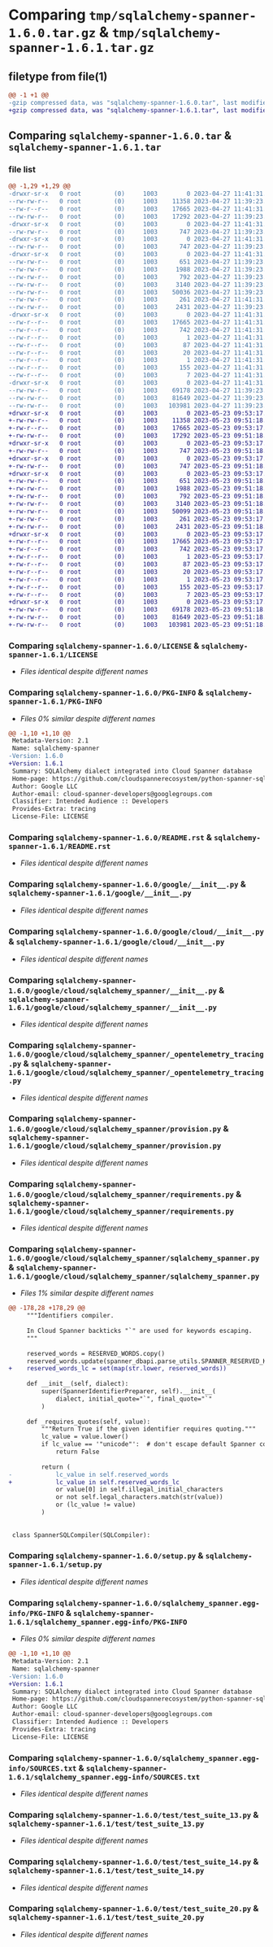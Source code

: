 # Comparing `tmp/sqlalchemy-spanner-1.6.0.tar.gz` & `tmp/sqlalchemy-spanner-1.6.1.tar.gz`

## filetype from file(1)

```diff
@@ -1 +1 @@
-gzip compressed data, was "sqlalchemy-spanner-1.6.0.tar", last modified: Thu Apr 27 11:41:31 2023, max compression
+gzip compressed data, was "sqlalchemy-spanner-1.6.1.tar", last modified: Tue May 23 09:53:17 2023, max compression
```

## Comparing `sqlalchemy-spanner-1.6.0.tar` & `sqlalchemy-spanner-1.6.1.tar`

### file list

```diff
@@ -1,29 +1,29 @@
-drwxr-sr-x   0 root         (0)     1003        0 2023-04-27 11:41:31.242700 sqlalchemy-spanner-1.6.0/
--rw-rw-r--   0 root         (0)     1003    11358 2023-04-27 11:39:23.000000 sqlalchemy-spanner-1.6.0/LICENSE
--rw-r--r--   0 root         (0)     1003    17665 2023-04-27 11:41:31.242700 sqlalchemy-spanner-1.6.0/PKG-INFO
--rw-rw-r--   0 root         (0)     1003    17292 2023-04-27 11:39:23.000000 sqlalchemy-spanner-1.6.0/README.rst
-drwxr-sr-x   0 root         (0)     1003        0 2023-04-27 11:41:31.238699 sqlalchemy-spanner-1.6.0/google/
--rw-rw-r--   0 root         (0)     1003      747 2023-04-27 11:39:23.000000 sqlalchemy-spanner-1.6.0/google/__init__.py
-drwxr-sr-x   0 root         (0)     1003        0 2023-04-27 11:41:31.238699 sqlalchemy-spanner-1.6.0/google/cloud/
--rw-rw-r--   0 root         (0)     1003      747 2023-04-27 11:39:23.000000 sqlalchemy-spanner-1.6.0/google/cloud/__init__.py
-drwxr-sr-x   0 root         (0)     1003        0 2023-04-27 11:41:31.238699 sqlalchemy-spanner-1.6.0/google/cloud/sqlalchemy_spanner/
--rw-rw-r--   0 root         (0)     1003      651 2023-04-27 11:39:23.000000 sqlalchemy-spanner-1.6.0/google/cloud/sqlalchemy_spanner/__init__.py
--rw-rw-r--   0 root         (0)     1003     1988 2023-04-27 11:39:23.000000 sqlalchemy-spanner-1.6.0/google/cloud/sqlalchemy_spanner/_opentelemetry_tracing.py
--rw-rw-r--   0 root         (0)     1003      792 2023-04-27 11:39:23.000000 sqlalchemy-spanner-1.6.0/google/cloud/sqlalchemy_spanner/provision.py
--rw-rw-r--   0 root         (0)     1003     3140 2023-04-27 11:39:23.000000 sqlalchemy-spanner-1.6.0/google/cloud/sqlalchemy_spanner/requirements.py
--rw-rw-r--   0 root         (0)     1003    50036 2023-04-27 11:39:23.000000 sqlalchemy-spanner-1.6.0/google/cloud/sqlalchemy_spanner/sqlalchemy_spanner.py
--rw-rw-r--   0 root         (0)     1003      261 2023-04-27 11:41:31.242700 sqlalchemy-spanner-1.6.0/setup.cfg
--rw-rw-r--   0 root         (0)     1003     2431 2023-04-27 11:39:23.000000 sqlalchemy-spanner-1.6.0/setup.py
-drwxr-sr-x   0 root         (0)     1003        0 2023-04-27 11:41:31.242700 sqlalchemy-spanner-1.6.0/sqlalchemy_spanner.egg-info/
--rw-r--r--   0 root         (0)     1003    17665 2023-04-27 11:41:31.000000 sqlalchemy-spanner-1.6.0/sqlalchemy_spanner.egg-info/PKG-INFO
--rw-r--r--   0 root         (0)     1003      742 2023-04-27 11:41:31.000000 sqlalchemy-spanner-1.6.0/sqlalchemy_spanner.egg-info/SOURCES.txt
--rw-r--r--   0 root         (0)     1003        1 2023-04-27 11:41:31.000000 sqlalchemy-spanner-1.6.0/sqlalchemy_spanner.egg-info/dependency_links.txt
--rw-r--r--   0 root         (0)     1003       87 2023-04-27 11:41:31.000000 sqlalchemy-spanner-1.6.0/sqlalchemy_spanner.egg-info/entry_points.txt
--rw-r--r--   0 root         (0)     1003       20 2023-04-27 11:41:31.000000 sqlalchemy-spanner-1.6.0/sqlalchemy_spanner.egg-info/namespace_packages.txt
--rw-r--r--   0 root         (0)     1003        1 2023-04-27 11:41:31.000000 sqlalchemy-spanner-1.6.0/sqlalchemy_spanner.egg-info/not-zip-safe
--rw-r--r--   0 root         (0)     1003      155 2023-04-27 11:41:31.000000 sqlalchemy-spanner-1.6.0/sqlalchemy_spanner.egg-info/requires.txt
--rw-r--r--   0 root         (0)     1003        7 2023-04-27 11:41:31.000000 sqlalchemy-spanner-1.6.0/sqlalchemy_spanner.egg-info/top_level.txt
-drwxr-sr-x   0 root         (0)     1003        0 2023-04-27 11:41:31.242700 sqlalchemy-spanner-1.6.0/test/
--rw-rw-r--   0 root         (0)     1003    69178 2023-04-27 11:39:23.000000 sqlalchemy-spanner-1.6.0/test/test_suite_13.py
--rw-rw-r--   0 root         (0)     1003    81649 2023-04-27 11:39:23.000000 sqlalchemy-spanner-1.6.0/test/test_suite_14.py
--rw-rw-r--   0 root         (0)     1003   103981 2023-04-27 11:39:23.000000 sqlalchemy-spanner-1.6.0/test/test_suite_20.py
+drwxr-sr-x   0 root         (0)     1003        0 2023-05-23 09:53:17.154111 sqlalchemy-spanner-1.6.1/
+-rw-rw-r--   0 root         (0)     1003    11358 2023-05-23 09:51:18.000000 sqlalchemy-spanner-1.6.1/LICENSE
+-rw-r--r--   0 root         (0)     1003    17665 2023-05-23 09:53:17.154111 sqlalchemy-spanner-1.6.1/PKG-INFO
+-rw-rw-r--   0 root         (0)     1003    17292 2023-05-23 09:51:18.000000 sqlalchemy-spanner-1.6.1/README.rst
+drwxr-sr-x   0 root         (0)     1003        0 2023-05-23 09:53:17.150111 sqlalchemy-spanner-1.6.1/google/
+-rw-rw-r--   0 root         (0)     1003      747 2023-05-23 09:51:18.000000 sqlalchemy-spanner-1.6.1/google/__init__.py
+drwxr-sr-x   0 root         (0)     1003        0 2023-05-23 09:53:17.150111 sqlalchemy-spanner-1.6.1/google/cloud/
+-rw-rw-r--   0 root         (0)     1003      747 2023-05-23 09:51:18.000000 sqlalchemy-spanner-1.6.1/google/cloud/__init__.py
+drwxr-sr-x   0 root         (0)     1003        0 2023-05-23 09:53:17.150111 sqlalchemy-spanner-1.6.1/google/cloud/sqlalchemy_spanner/
+-rw-rw-r--   0 root         (0)     1003      651 2023-05-23 09:51:18.000000 sqlalchemy-spanner-1.6.1/google/cloud/sqlalchemy_spanner/__init__.py
+-rw-rw-r--   0 root         (0)     1003     1988 2023-05-23 09:51:18.000000 sqlalchemy-spanner-1.6.1/google/cloud/sqlalchemy_spanner/_opentelemetry_tracing.py
+-rw-rw-r--   0 root         (0)     1003      792 2023-05-23 09:51:18.000000 sqlalchemy-spanner-1.6.1/google/cloud/sqlalchemy_spanner/provision.py
+-rw-rw-r--   0 root         (0)     1003     3140 2023-05-23 09:51:18.000000 sqlalchemy-spanner-1.6.1/google/cloud/sqlalchemy_spanner/requirements.py
+-rw-rw-r--   0 root         (0)     1003    50099 2023-05-23 09:51:18.000000 sqlalchemy-spanner-1.6.1/google/cloud/sqlalchemy_spanner/sqlalchemy_spanner.py
+-rw-rw-r--   0 root         (0)     1003      261 2023-05-23 09:53:17.154111 sqlalchemy-spanner-1.6.1/setup.cfg
+-rw-rw-r--   0 root         (0)     1003     2431 2023-05-23 09:51:18.000000 sqlalchemy-spanner-1.6.1/setup.py
+drwxr-sr-x   0 root         (0)     1003        0 2023-05-23 09:53:17.154111 sqlalchemy-spanner-1.6.1/sqlalchemy_spanner.egg-info/
+-rw-r--r--   0 root         (0)     1003    17665 2023-05-23 09:53:17.000000 sqlalchemy-spanner-1.6.1/sqlalchemy_spanner.egg-info/PKG-INFO
+-rw-r--r--   0 root         (0)     1003      742 2023-05-23 09:53:17.000000 sqlalchemy-spanner-1.6.1/sqlalchemy_spanner.egg-info/SOURCES.txt
+-rw-r--r--   0 root         (0)     1003        1 2023-05-23 09:53:17.000000 sqlalchemy-spanner-1.6.1/sqlalchemy_spanner.egg-info/dependency_links.txt
+-rw-r--r--   0 root         (0)     1003       87 2023-05-23 09:53:17.000000 sqlalchemy-spanner-1.6.1/sqlalchemy_spanner.egg-info/entry_points.txt
+-rw-r--r--   0 root         (0)     1003       20 2023-05-23 09:53:17.000000 sqlalchemy-spanner-1.6.1/sqlalchemy_spanner.egg-info/namespace_packages.txt
+-rw-r--r--   0 root         (0)     1003        1 2023-05-23 09:53:17.000000 sqlalchemy-spanner-1.6.1/sqlalchemy_spanner.egg-info/not-zip-safe
+-rw-r--r--   0 root         (0)     1003      155 2023-05-23 09:53:17.000000 sqlalchemy-spanner-1.6.1/sqlalchemy_spanner.egg-info/requires.txt
+-rw-r--r--   0 root         (0)     1003        7 2023-05-23 09:53:17.000000 sqlalchemy-spanner-1.6.1/sqlalchemy_spanner.egg-info/top_level.txt
+drwxr-sr-x   0 root         (0)     1003        0 2023-05-23 09:53:17.154111 sqlalchemy-spanner-1.6.1/test/
+-rw-rw-r--   0 root         (0)     1003    69178 2023-05-23 09:51:18.000000 sqlalchemy-spanner-1.6.1/test/test_suite_13.py
+-rw-rw-r--   0 root         (0)     1003    81649 2023-05-23 09:51:18.000000 sqlalchemy-spanner-1.6.1/test/test_suite_14.py
+-rw-rw-r--   0 root         (0)     1003   103981 2023-05-23 09:51:18.000000 sqlalchemy-spanner-1.6.1/test/test_suite_20.py
```

### Comparing `sqlalchemy-spanner-1.6.0/LICENSE` & `sqlalchemy-spanner-1.6.1/LICENSE`

 * *Files identical despite different names*

### Comparing `sqlalchemy-spanner-1.6.0/PKG-INFO` & `sqlalchemy-spanner-1.6.1/PKG-INFO`

 * *Files 0% similar despite different names*

```diff
@@ -1,10 +1,10 @@
 Metadata-Version: 2.1
 Name: sqlalchemy-spanner
-Version: 1.6.0
+Version: 1.6.1
 Summary: SQLAlchemy dialect integrated into Cloud Spanner database
 Home-page: https://github.com/cloudspannerecosystem/python-spanner-sqlalchemy
 Author: Google LLC
 Author-email: cloud-spanner-developers@googlegroups.com
 Classifier: Intended Audience :: Developers
 Provides-Extra: tracing
 License-File: LICENSE
```

### Comparing `sqlalchemy-spanner-1.6.0/README.rst` & `sqlalchemy-spanner-1.6.1/README.rst`

 * *Files identical despite different names*

### Comparing `sqlalchemy-spanner-1.6.0/google/__init__.py` & `sqlalchemy-spanner-1.6.1/google/__init__.py`

 * *Files identical despite different names*

### Comparing `sqlalchemy-spanner-1.6.0/google/cloud/__init__.py` & `sqlalchemy-spanner-1.6.1/google/cloud/__init__.py`

 * *Files identical despite different names*

### Comparing `sqlalchemy-spanner-1.6.0/google/cloud/sqlalchemy_spanner/__init__.py` & `sqlalchemy-spanner-1.6.1/google/cloud/sqlalchemy_spanner/__init__.py`

 * *Files identical despite different names*

### Comparing `sqlalchemy-spanner-1.6.0/google/cloud/sqlalchemy_spanner/_opentelemetry_tracing.py` & `sqlalchemy-spanner-1.6.1/google/cloud/sqlalchemy_spanner/_opentelemetry_tracing.py`

 * *Files identical despite different names*

### Comparing `sqlalchemy-spanner-1.6.0/google/cloud/sqlalchemy_spanner/provision.py` & `sqlalchemy-spanner-1.6.1/google/cloud/sqlalchemy_spanner/provision.py`

 * *Files identical despite different names*

### Comparing `sqlalchemy-spanner-1.6.0/google/cloud/sqlalchemy_spanner/requirements.py` & `sqlalchemy-spanner-1.6.1/google/cloud/sqlalchemy_spanner/requirements.py`

 * *Files identical despite different names*

### Comparing `sqlalchemy-spanner-1.6.0/google/cloud/sqlalchemy_spanner/sqlalchemy_spanner.py` & `sqlalchemy-spanner-1.6.1/google/cloud/sqlalchemy_spanner/sqlalchemy_spanner.py`

 * *Files 1% similar despite different names*

```diff
@@ -178,28 +178,29 @@
     """Identifiers compiler.
 
     In Cloud Spanner backticks "`" are used for keywords escaping.
     """
 
     reserved_words = RESERVED_WORDS.copy()
     reserved_words.update(spanner_dbapi.parse_utils.SPANNER_RESERVED_KEYWORDS)
+    reserved_words_lc = set(map(str.lower, reserved_words))
 
     def __init__(self, dialect):
         super(SpannerIdentifierPreparer, self).__init__(
             dialect, initial_quote="`", final_quote="`"
         )
 
     def _requires_quotes(self, value):
         """Return True if the given identifier requires quoting."""
         lc_value = value.lower()
         if lc_value == '"unicode"':  # don't escape default Spanner colation
             return False
 
         return (
-            lc_value in self.reserved_words
+            lc_value in self.reserved_words_lc
             or value[0] in self.illegal_initial_characters
             or not self.legal_characters.match(str(value))
             or (lc_value != value)
         )
 
 
 class SpannerSQLCompiler(SQLCompiler):
```

### Comparing `sqlalchemy-spanner-1.6.0/setup.py` & `sqlalchemy-spanner-1.6.1/setup.py`

 * *Files identical despite different names*

### Comparing `sqlalchemy-spanner-1.6.0/sqlalchemy_spanner.egg-info/PKG-INFO` & `sqlalchemy-spanner-1.6.1/sqlalchemy_spanner.egg-info/PKG-INFO`

 * *Files 0% similar despite different names*

```diff
@@ -1,10 +1,10 @@
 Metadata-Version: 2.1
 Name: sqlalchemy-spanner
-Version: 1.6.0
+Version: 1.6.1
 Summary: SQLAlchemy dialect integrated into Cloud Spanner database
 Home-page: https://github.com/cloudspannerecosystem/python-spanner-sqlalchemy
 Author: Google LLC
 Author-email: cloud-spanner-developers@googlegroups.com
 Classifier: Intended Audience :: Developers
 Provides-Extra: tracing
 License-File: LICENSE
```

### Comparing `sqlalchemy-spanner-1.6.0/sqlalchemy_spanner.egg-info/SOURCES.txt` & `sqlalchemy-spanner-1.6.1/sqlalchemy_spanner.egg-info/SOURCES.txt`

 * *Files identical despite different names*

### Comparing `sqlalchemy-spanner-1.6.0/test/test_suite_13.py` & `sqlalchemy-spanner-1.6.1/test/test_suite_13.py`

 * *Files identical despite different names*

### Comparing `sqlalchemy-spanner-1.6.0/test/test_suite_14.py` & `sqlalchemy-spanner-1.6.1/test/test_suite_14.py`

 * *Files identical despite different names*

### Comparing `sqlalchemy-spanner-1.6.0/test/test_suite_20.py` & `sqlalchemy-spanner-1.6.1/test/test_suite_20.py`

 * *Files identical despite different names*


